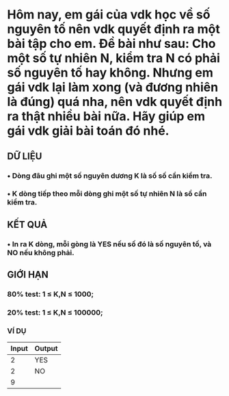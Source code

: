 # Hôm nay, em gái của vdk học về số nguyên tố nên vdk quyết định ra một bài tập cho em. Đề bài như sau: Cho một số tự nhiên N, kiểm tra N có phải số nguyên tố hay không. Nhưng em gái vdk lại làm xong (và đương nhiên là đúng) quá nha, nên vdk  quyết định ra thật nhiều bài nữa. Hãy giúp em gái vdk giải bài toán đó nhé.
## DỮ LIỆU
### •	Dòng đâu ghi một số nguyên dương K là số số cần kiểm tra.
### •	K dòng tiếp theo mỗi dòng ghi một số tự nhiên N là sồ cần kiểm tra.
## KẾT QUẢ
### •	In ra K dòng, mỗi gòng là YES nếu số đó là số nguyên tố, và NO nếu không phải.
## GIỚI HẠN
### 80% test: 	1 ≤ K,N ≤ 1000;
### 20% test:   1 ≤ K,N ≤ 100000;
### VÍ DỤ 
| Input | Output |
|-------|--------|
|2      |YES     |
|2      |NO      |
|9      |        |
